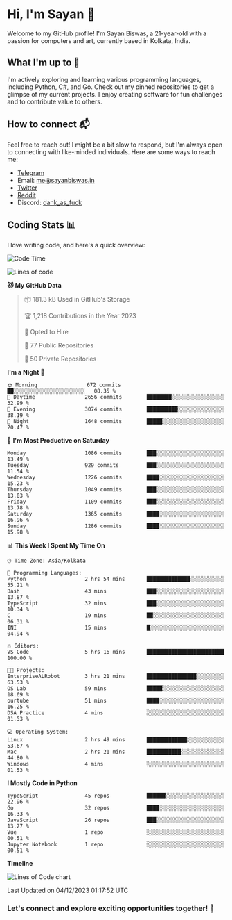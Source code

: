 # Hi, I'm Sayan 👋

Welcome to my GitHub profile! I'm Sayan Biswas, a 21-year-old with a passion for computers and art, currently based in Kolkata, India.

## What I'm up to 🚀

I'm actively exploring and learning various programming languages, including Python, C#, and Go. Check out my pinned repositories to get a glimpse of my current projects. I enjoy creating software for fun challenges and to contribute value to others.

## How to connect 📬

Feel free to reach out! I might be a bit slow to respond, but I'm always open to connecting with like-minded individuals. Here are some ways to reach me:

- [Telegram](https://t.me/dank_as_fuck)
- Email: [me@sayanbiswas.in](mailto:me@sayanbiswas.in)
- [Twitter](https://twitter.com/TheDankDel)
- [Reddit](https://www.reddit.com/user/dank_as_fuck_/)
- Discord: [dank_as_fuck](https://discordapp.com/users/506536929152466945)

## Coding Stats 📊

I love writing code, and here's a quick overview:

<!--START_SECTION:waka-->
![Code Time](http://img.shields.io/badge/Code%20Time-1%2C330%20hrs%2036%20mins-blue)

![Lines of code](https://img.shields.io/badge/From%20Hello%20World%20I%27ve%20Written-6.5%20million%20lines%20of%20code-blue)

**🐱 My GitHub Data** 

> 📦 181.3 kB Used in GitHub's Storage 
 > 
> 🏆 1,218 Contributions in the Year 2023
 > 
> 💼 Opted to Hire
 > 
> 📜 77 Public Repositories 
 > 
> 🔑 50 Private Repositories 
 > 
**I'm a Night 🦉** 

```text
🌞 Morning                672 commits         ██░░░░░░░░░░░░░░░░░░░░░░░   08.35 % 
🌆 Daytime                2656 commits        ████████░░░░░░░░░░░░░░░░░   32.99 % 
🌃 Evening                3074 commits        ██████████░░░░░░░░░░░░░░░   38.19 % 
🌙 Night                  1648 commits        █████░░░░░░░░░░░░░░░░░░░░   20.47 % 
```
📅 **I'm Most Productive on Saturday** 

```text
Monday                   1086 commits        ███░░░░░░░░░░░░░░░░░░░░░░   13.49 % 
Tuesday                  929 commits         ███░░░░░░░░░░░░░░░░░░░░░░   11.54 % 
Wednesday                1226 commits        ████░░░░░░░░░░░░░░░░░░░░░   15.23 % 
Thursday                 1049 commits        ███░░░░░░░░░░░░░░░░░░░░░░   13.03 % 
Friday                   1109 commits        ███░░░░░░░░░░░░░░░░░░░░░░   13.78 % 
Saturday                 1365 commits        ████░░░░░░░░░░░░░░░░░░░░░   16.96 % 
Sunday                   1286 commits        ████░░░░░░░░░░░░░░░░░░░░░   15.98 % 
```


📊 **This Week I Spent My Time On** 

```text
🕑︎ Time Zone: Asia/Kolkata

💬 Programming Languages: 
Python                   2 hrs 54 mins       ██████████████░░░░░░░░░░░   55.21 % 
Bash                     43 mins             ███░░░░░░░░░░░░░░░░░░░░░░   13.87 % 
TypeScript               32 mins             ███░░░░░░░░░░░░░░░░░░░░░░   10.34 % 
C                        19 mins             ██░░░░░░░░░░░░░░░░░░░░░░░   06.31 % 
INI                      15 mins             █░░░░░░░░░░░░░░░░░░░░░░░░   04.94 % 

🔥 Editors: 
VS Code                  5 hrs 16 mins       █████████████████████████   100.00 % 

🐱‍💻 Projects: 
EnterpriseALRobot        3 hrs 21 mins       ████████████████░░░░░░░░░   63.53 % 
OS Lab                   59 mins             █████░░░░░░░░░░░░░░░░░░░░   18.69 % 
ourtube                  51 mins             ████░░░░░░░░░░░░░░░░░░░░░   16.25 % 
DSA Practice             4 mins              ░░░░░░░░░░░░░░░░░░░░░░░░░   01.53 % 

💻 Operating System: 
Linux                    2 hrs 49 mins       █████████████░░░░░░░░░░░░   53.67 % 
Mac                      2 hrs 21 mins       ███████████░░░░░░░░░░░░░░   44.80 % 
Windows                  4 mins              ░░░░░░░░░░░░░░░░░░░░░░░░░   01.53 % 
```

**I Mostly Code in Python** 

```text
TypeScript               45 repos            ██████░░░░░░░░░░░░░░░░░░░   22.96 % 
Go                       32 repos            ████░░░░░░░░░░░░░░░░░░░░░   16.33 % 
JavaScript               26 repos            ███░░░░░░░░░░░░░░░░░░░░░░   13.27 % 
Vue                      1 repo              ░░░░░░░░░░░░░░░░░░░░░░░░░   00.51 % 
Jupyter Notebook         1 repo              ░░░░░░░░░░░░░░░░░░░░░░░░░   00.51 % 
```



**Timeline**

![Lines of Code chart](https://raw.githubusercontent.com/Dank-del/Dank-del/main/assets/bar_graph.png)


 Last Updated on 04/12/2023 01:17:52 UTC
<!--END_SECTION:waka-->

### Let's connect and explore exciting opportunities together! 🚀
